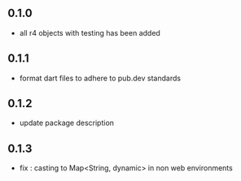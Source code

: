 ## 0.1.0

- all r4 objects with testing has been added

## 0.1.1

- format dart files to adhere to pub.dev standards

## 0.1.2

- update package description

## 0.1.3

- fix : casting to Map<String, dynamic> in non web environments